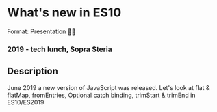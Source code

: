 # What's new in ES10
Format: Presentation 👨‍🏫

### 2019 - tech lunch, Sopra Steria

## Description
June 2019 a new version of JavaScript was released. Let's look at flat & flatMap, fromEntries, Optional catch binding, trimStart & trimEnd in ES10/ES2019